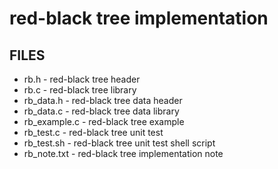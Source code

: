 
# red-black tree implementation

## FILES

* rb.h - red-black tree header
* rb.c - red-black tree library
* rb_data.h - red-black tree data header
* rb_data.c - red-black tree data library
* rb_example.c - red-black tree example
* rb_test.c - red-black tree unit test
* rb_test.sh - red-black tree unit test shell script
* rb_note.txt - red-black tree implementation note
